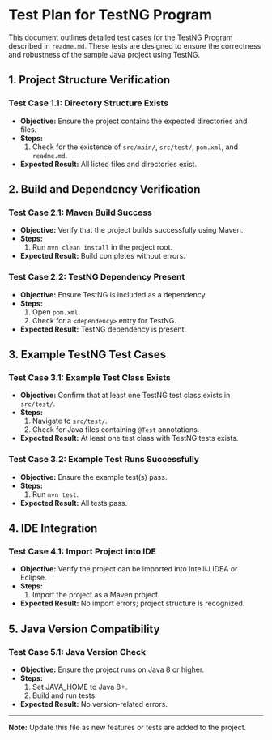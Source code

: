 # Test Plan for TestNG Program

This document outlines detailed test cases for the TestNG Program described in `readme.md`. These tests are designed to ensure the correctness and robustness of the sample Java project using TestNG.

## 1. Project Structure Verification

### Test Case 1.1: Directory Structure Exists

- **Objective:** Ensure the project contains the expected directories and files.
- **Steps:**
  1. Check for the existence of `src/main/`, `src/test/`, `pom.xml`, and `readme.md`.
- **Expected Result:** All listed files and directories exist.

## 2. Build and Dependency Verification

### Test Case 2.1: Maven Build Success

- **Objective:** Verify that the project builds successfully using Maven.
- **Steps:**
  1. Run `mvn clean install` in the project root.
- **Expected Result:** Build completes without errors.

### Test Case 2.2: TestNG Dependency Present

- **Objective:** Ensure TestNG is included as a dependency.
- **Steps:**
  1. Open `pom.xml`.
  2. Check for a `<dependency>` entry for TestNG.
- **Expected Result:** TestNG dependency is present.

## 3. Example TestNG Test Cases

### Test Case 3.1: Example Test Class Exists

- **Objective:** Confirm that at least one TestNG test class exists in `src/test/`.
- **Steps:**
  1. Navigate to `src/test/`.
  2. Check for Java files containing `@Test` annotations.
- **Expected Result:** At least one test class with TestNG tests exists.

### Test Case 3.2: Example Test Runs Successfully

- **Objective:** Ensure the example test(s) pass.
- **Steps:**
  1. Run `mvn test`.
- **Expected Result:** All tests pass.

## 4. IDE Integration

### Test Case 4.1: Import Project into IDE

- **Objective:** Verify the project can be imported into IntelliJ IDEA or Eclipse.
- **Steps:**
  1. Import the project as a Maven project.
- **Expected Result:** No import errors; project structure is recognized.

## 5. Java Version Compatibility

### Test Case 5.1: Java Version Check

- **Objective:** Ensure the project runs on Java 8 or higher.
- **Steps:**
  1. Set JAVA_HOME to Java 8+.
  2. Build and run tests.
- **Expected Result:** No version-related errors.

---

**Note:** Update this file as new features or tests are added to the project.
